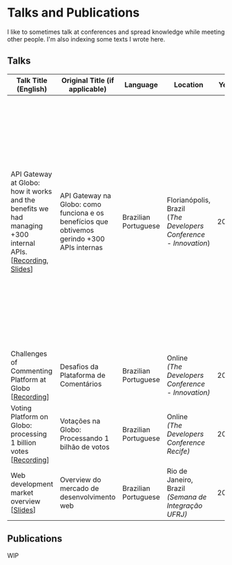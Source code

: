 # Talks and Publications 

I like to sometimes talk at conferences and spread knowledge while meeting
other people. I'm also indexing some texts I wrote here.

## Talks

| Talk Title (English)  | Original Title (if applicable)  | Language  | Location  | Year  | Short Description |
|---|---|---|---|---|---|
| API Gateway at Globo: how it works and the benefits we had managing +300 internal APIs. [[Recording](https://www.youtube.com/watch?v=3tSuhbROr10), [Slides](./Hector&#32;Nieva&#32;-&#32;API&#32;Gateway&#32;na&#32;Globo&#32;-&#32;como&#32;funciona&#32;e&#32;os&#32;benefícios&#32;que&#32;obtivemos&#32;gerindo&#32;+300&#32;APIs&#32;internas&#32;(TDC&#32;Florianópolis,&#32;2022).pdf)] | API Gateway na Globo: como funciona e os benefícios que obtivemos gerindo +300 APIs internas   | Brazilian Portuguese  | Florianópolis, Brazil <br/>(*The Developers Conference - Innovation*)  | 2022 | Talk about the API Gateway case at Globo, using Kong Enterprise, with +300 APIs and +116bi req/year. Explanation about API Gateway and their usages in a Microservices environment, pros and cons, vendors, etc. The Developers Conference is the largest Software Development conference in Latin America. |
| Challenges of Commenting Platform at Globo [[Recording](https://www.youtube.com/watch?v=2bzGYfYTZXQ)]  | Desafios da Plataforma de Comentários  | Brazilian Portuguese  |  Online <br/>*(The Developers Conference - Innovation)* | 2021  | ... |
| Voting Platform on Globo: processing 1 billion votes [[Recording](https://www.youtube.com/watch?v=rnUOmOzwm9o)]  | Votações na Globo: Processando 1 bilhão de votos  | Brazilian Portuguese  |  Online <br/> *(The Developers Conference Recife)* | 2020  | ... |
| Web development market overview [[Slides](Hector&#32;Nieva&#32;-&#32;Overview&#32;do&#32;Mercado&#32;de&#32;Desenvolvimento&#32;Web&#32;(Semana&#32;de&#32;Integração&#32;UFRJ,&#32;2019).pdf)]  | Overview do mercado de desenvolvimento web  | Brazilian Portuguese  | Rio de Janeiro, Brazil <br/> *(Semana de Integração UFRJ)*  | 2019  | ... |

## Publications

WIP